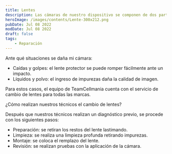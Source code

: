 ```yaml
---
title: Lentes
description: Las cámaras de nuestro dispositivo se componen de dos partes el lente protector que se encuentra en el exterior y la cámara que se encuentra en la placa.
heroImage: /images/contents/Lente-300x212.png
pubDate: Jul 08 2022
modDate: Jul 08 2022
draft: false
tags: 
    - Reparación
---
```


Ante qué situaciones se daña mi cámara:

- Caídas y golpes: el lente protector se puede romper fácilmente ante un impacto.
- Líquidos y polvo: el ingreso de impurezas daña la calidad de imagen.

Para estos casos, el equipo de TeamCellmania cuenta con el servicio de cambio de lentes para todas las marcas.

¿Cómo realizan nuestros técnicos el cambio de lentes?

Después que nuestros técnicos realizan un diagnóstico previo, se procede con los siguientes pasos:

- Preparación: se retiran los restos del lente lastimando.
- Limpieza: se realiza una limpieza profunda retirando impurezas.
- Montaje: se coloca el remplazo del lente.
- Revisión: se realizan pruebas con la aplicación de la cámara.
